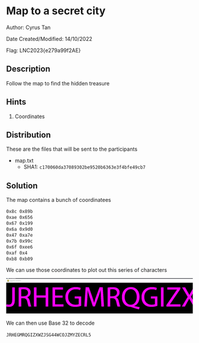 # Map to a secret city

Author: Cyrus Tan

Date Created/Modified: 14/10/2022

Flag: LNC2023{e279a99f2AE}

## Description

Follow the map to find the hidden treasure

## Hints

1. Coordinates

## Distribution

These are the files that will be sent to the participants

- map.txt
  - SHA1: `c170060da37089302be9520b6363e3f4bfe49cb7`

## Solution

The map contains a bunch of coordinatees

```
0x8c 0x89b
0xae 0x656
0x67 0x199
0x6a 0x9d0
0x47 0xa7e
0x7b 0x99c
0x6f 0xee6
0xaf 0x4
0xb8 0xb09
```

We can use those coordinates to plot out this series of characters

![pygamewindow](./solution/original.png)

We can then use Base 32 to decode

`JRHEGMRQGIZXWZJSG44WCOJZMYZECRL5`
